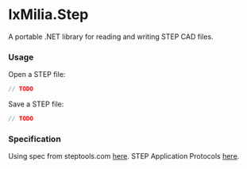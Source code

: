 ﻿IxMilia.Step
============

A portable .NET library for reading and writing STEP CAD files.

### Usage

Open a STEP file:

``` C#
// TODO
```

Save a STEP file:

``` C#
// TODO
```

### Specification

Using spec from steptools.com [here](http://www.steptools.com/library/standard/IS_final_p21e3.html).
STEP Application Protocols [here](http://www.steptools.com/support/stdev_docs/express/).
